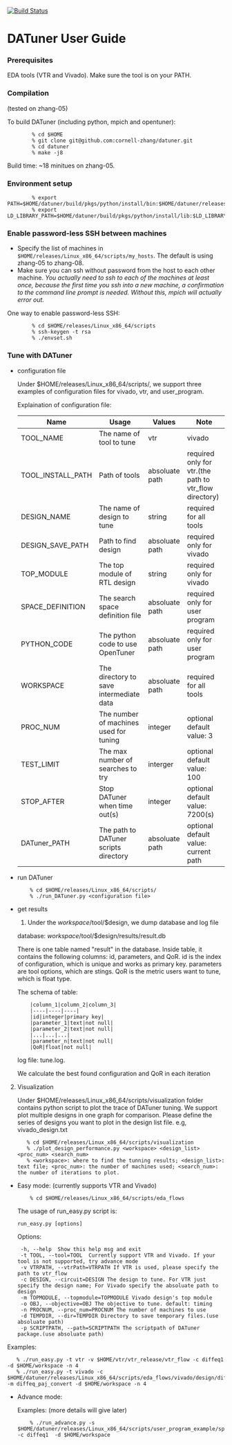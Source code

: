 [![Build Status](https://travis-ci.com/cornell-zhang/datuner.svg?token=KrcYXzoSR4bbR5JiDUuz&branch=master)](https://travis-ci.com/cornell-zhang/datuner)

# DATuner User Guide

### Prerequisites

EDA tools (VTR and Vivado).
Make sure the tool is on your PATH.

### Compilation
(tested on zhang-05)

To build DATuner (including python, mpich and opentuner):

            % cd $HOME
            % git clone git@github.com:cornell-zhang/datuner.git
            % cd datuner
            % make -j8
            
Build time: ~18 minitues on zhang-05.
    
### Environment setup

            % export PATH=$HOME/datuner/build/pkgs/python/install/bin:$HOME/datuner/releases/Linux_x86_64/install/bin:$PATH
            % export LD_LIBRARY_PATH=$HOME/datuner/build/pkgs/python/install/lib:$LD_LIBRARY_PATH
       
### Enable password-less SSH between machines

 * Specify the list of machines in `$HOME/releases/Linux_x86_64/scripts/my_hosts`. The default is using zhang-05 to zhang-08.
 * Make sure you can ssh without password from the host to each other machine. *You actually need to ssh to each of the machines at least once, because the first time you ssh into a new machine, a confirmation to the command line prompt is needed. Without this, mpich will actually error out.*
  
One way to enable password-less SSH:
    
            % cd $HOME/releases/Linux_x86_64/scripts
            % ssh-keygen -t rsa
            % ./envset.sh

###  Tune with DATuner

  * configuration file
    
    Under $HOME/releases/Linux_x86_64/scripts/,  we support three examples of configuration files for vivado, vtr, and user_program.

    Explaination of configuration file:

      |Name                 |Usage                                    |Values                 |Note|
      |----|----|----|----|
      |TOOL_NAME            |The name of tool to tune                 |vtr|vivado|other       |required for all tools|
      |TOOL_INSTALL_PATH    |Path of tools                            |absoluate path         |required only for vtr.(the path to vtr_flow directory)|
      |DESIGN_NAME          |The name of design to tune               |string                 |required for all tools|
      |DESIGN_SAVE_PATH     |Path to find design                      |absoluate path         |required only for vivado|
      |TOP_MODULE           |The top module of RTL design             |string                 |required only for vivado|
      |SPACE_DEFINITION     |The search space definition file         |absoluate path         |required only for user program|
      |PYTHON_CODE          |The python code to use OpenTuner         |absoluate path         |required only for user program|
      |WORKSPACE            |The directory to save intermediate data  |absoluate path         |required for all tools|
      |PROC_NUM             |The number of machines used for tuning   |integer                |optional default value: 3|
      |TEST_LIMIT           |The max number of searches to try        |interger               |optional default value: 100|
      |STOP_AFTER           |Stop DATuner when time out(s)            |integer                |optional default value: 7200(s)|
      |DATuner_PATH         |The path to DATuner scripts directory    |absoluate path         |optional default value: current path|

  * run DATuner
  
            % cd $HOME/releases/Linux_x86_64/scripts/
            % ./run_DATuner.py <configuration file>
  
  * get results
  
      1) Under the $workspace/$tool/$design, we dump database and log file
      
      database: $workspace/$tool/$design/results/result.db 
      
      There is one table named "result" in the database. Inside table, it contains the following columns: id, parameters, and QoR. id is the index of configuration, which is unique and works as primary key. parameters are tool options, which are stings. QoR is the metric users want to tune, which is float type.
      
      The schema of table:
      
            |column_1|column_2|column_3|
            |----|----|----|
            |id|integer|primary key|
            |parameter_1|text|not null|
            |parameter_2|text|not null|
            |...|...|...|
            |parameter_n|text|not null|
            |QoR|float|not null|
      
      log file: tune.log. 
      
      We calculate the best found configuration and QoR in each iteration
      
  2) Visualization
  
     Under $HOME/releases/Linux_x86_64/scripts/visualization folder contains python script to plot the trace of DATuner tuning. We support plot multiple designs in one graph for comparison. Please define the series of designs you want to plot in the design list file. e.g, vivado_design.txt
     
            % cd $HOME/releases/Linux_x86_64/scripts/visualization
            % ./plot_design_performance.py <workspace> <design_list> <proc_num> <search_num> 
            % <workspace>: where to find the tunning results; <design_list>: text file; <proc_num>: the number of machines used; <search_num>: the number of iterations to plot.
            
            
      
      
      
  

      

  * Easy mode: (currently supports VTR and Vivado)

            % cd $HOME/releases/Linux_x86_64/scripts/eda_flows
    
    The usage of run_easy.py script is: 

       `run_easy.py [options]`
    
       Options:
      
         -h, --help  Show this help msg and exit
         -t TOOL, --tool=TOOL  Currently support VTR and Vivado. If your tool is not supported, try advance mode
         -v VTRPATH, --vtrPath=VTRPATH If VTR is used, please specify the path to vtr_flow
         -c DESIGN, --circuit=DESIGN The design to tune. For VTR just specify the design name; For Vivado specify the absoluate path to design
         -m TOPMODULE, --topmodule=TOPMODULE Vivado design's top module
         -o OBJ, --objective=OBJ The objective to tune. default: timing
         -n PROCNUM, --proc_num=PROCNUM The number of machines to use
         -d TEMPDIR, --dir=TEMPDIR Directory to save temporary files.(use absoluate path)
         -p SCRIPTPATH, --path=SCRIPTPATH The scriptpath of DATuner package.(use absoluate path)
      
      
   Examples:
   
       % ./run_easy.py -t vtr -v $HOME/vtr/vtr_release/vtr_flow -c diffeq1 -d $HOME/workspace -n 4
       % ./run_easy.py -t vivado -c $HOME/datuner/releases/Linux_x86_64/scripts/eda_flows/vivado/design/diffeq1 -m diffeq_paj_convert -d $HOME/workspace -n 4
   

  * Advance mode:
  
    Examples: (more details will give later)
    
            % ./run_advance.py -s $HOME/datuner/releases/Linux_x86_64/scripts/user_program_example/space.txt -c diffeq1  -d $HOME/workspace
